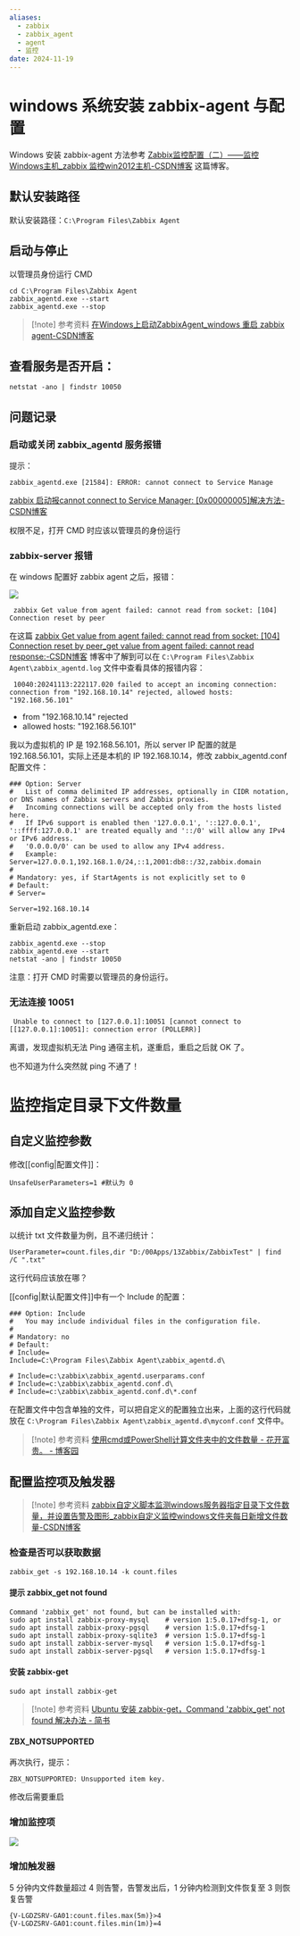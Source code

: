 ```yaml
---
aliases:
  - zabbix
  - zabbix_agent
  - agent
  - 监控
date: 2024-11-19
---
```


# windows 系统安装 zabbix-agent 与配置

Windows 安装 zabbix-agent 方法参考 [Zabbix监控配置（二）——监控Windows主机_zabbix 监控win2012主机-CSDN博客](https://blog.csdn.net/xiaochenwj1995/article/details/103424052) 这篇博客。

## 默认安装路径

默认安装路径：`C:\Program Files\Zabbix Agent`

## 启动与停止

以管理员身份运行 CMD

```
cd C:\Program Files\Zabbix Agent
zabbix_agentd.exe --start
zabbix_agentd.exe --stop
```

> [!note] 参考资料
> [在Windows上启动ZabbixAgent_windows 重启 zabbix agent-CSDN博客](https://blog.csdn.net/weixin_29477879/article/details/52183631)

## 查看服务是否开启：

```
netstat -ano | findstr 10050
```

## 问题记录

### 启动或关闭 zabbix_agentd 服务报错

提示：

```
zabbix_agentd.exe [21584]: ERROR: cannot connect to Service Manage
```

[zabbix 启动报cannot connect to Service Manager: [0x00000005]解决方法-CSDN博客](https://blog.csdn.net/u014609263/article/details/98873077)

权限不足，打开 CMD 时应该以管理员的身份运行

### zabbix-server 报错

在 windows 配置好 zabbix agent 之后，报错：

![](./../../images/08_agent_windows_报错.png)

```
 zabbix Get value from agent failed: cannot read from socket: [104] Connection reset by peer
```

在这篇 [zabbix Get value from agent failed: cannot read from socket: [104] Connection reset by peer_get value from agent failed: cannot read response:-CSDN博客](https://blog.csdn.net/ethnicitybeta/article/details/131728390) 博客中了解到可以在 `C:\Program Files\Zabbix Agent\zabbix_agentd.log` 文件中查看具体的报错内容：

```
 10040:20241113:222117.020 failed to accept an incoming connection: connection from "192.168.10.14" rejected, allowed hosts: "192.168.56.101"
```

- from "192.168.10.14" rejected
- allowed hosts: "192.168.56.101"

我以为虚拟机的 IP 是 192.168.56.101，所以 server IP 配置的就是 192.168.56.101，实际上还是本机的 IP 192.168.10.14，修改 zabbix_agentd.conf 配置文件：

```
### Option: Server
#	List of comma delimited IP addresses, optionally in CIDR notation, or DNS names of Zabbix servers and Zabbix proxies.
#	Incoming connections will be accepted only from the hosts listed here.
#	If IPv6 support is enabled then '127.0.0.1', '::127.0.0.1', '::ffff:127.0.0.1' are treated equally and '::/0' will allow any IPv4 or IPv6 address.
#	'0.0.0.0/0' can be used to allow any IPv4 address.
#	Example: Server=127.0.0.1,192.168.1.0/24,::1,2001:db8::/32,zabbix.domain
#
# Mandatory: yes, if StartAgents is not explicitly set to 0
# Default:
# Server=

Server=192.168.10.14
```

重新启动 zabbix_agentd.exe：

```
zabbix_agentd.exe --stop
zabbix_agentd.exe --start
netstat -ano | findstr 10050
```

注意：打开 CMD 时需要以管理员的身份运行。

### 无法连接 10051

```
 Unable to connect to [127.0.0.1]:10051 [cannot connect to [[127.0.0.1]:10051]: connection error (POLLERR)]
```

离谱，发现虚拟机无法 Ping 通宿主机，遂重启，重启之后就 OK 了。

也不知道为什么突然就 ping 不通了！

#  监控指定目录下文件数量

## 自定义监控参数

修改[[config|配置文件]]：

```
UnsafeUserParameters=1 #默认为 0
```

## 添加自定义监控参数

以统计 txt 文件数量为例，且不递归统计：

```
UserParameter=count.files,dir "D:/00Apps/13Zabbix/ZabbixTest" | find /C ".txt"
```

这行代码应该放在哪？

[[config|默认配置文件]]中有一个 Include 的配置：

```
### Option: Include
#	You may include individual files in the configuration file.
#
# Mandatory: no
# Default:
# Include=
Include=C:\Program Files\Zabbix Agent\zabbix_agentd.d\

# Include=c:\zabbix\zabbix_agentd.userparams.conf
# Include=c:\zabbix\zabbix_agentd.conf.d\
# Include=c:\zabbix\zabbix_agentd.conf.d\*.conf
```

在配置文件中包含单独的文件，可以把自定义的配置独立出来，上面的这行代码就放在 `C:\Program Files\Zabbix Agent\zabbix_agentd.d\myconf.conf` 文件中。

> [!note] 参考资料
> [使用cmd或PowerShell计算文件夹中的文件数量 - 花开富贵。 - 博客园](https://www.cnblogs.com/yy0901/p/18103960)

## 配置监控项及触发器

> [!note] 参考资料
> [zabbix自定义脚本监测windows服务器指定目录下文件数量，并设置告警及图形_zabbix自定义监控windows文件夹每日新增文件数量-CSDN博客](https://blog.csdn.net/PlatoWG/article/details/84629352)

### 检查是否可以获取数据

```
zabbix_get -s 192.168.10.14 -k count.files
```

#### 提示 zabbix_get not found

```
Command 'zabbix_get' not found, but can be installed with:
sudo apt install zabbix-proxy-mysql    # version 1:5.0.17+dfsg-1, or
sudo apt install zabbix-proxy-pgsql    # version 1:5.0.17+dfsg-1
sudo apt install zabbix-proxy-sqlite3  # version 1:5.0.17+dfsg-1
sudo apt install zabbix-server-mysql   # version 1:5.0.17+dfsg-1
sudo apt install zabbix-server-pgsql   # version 1:5.0.17+dfsg-1
```

#### 安装 zabbix-get

```
sudo apt install zabbix-get
```

> [!note] 参考资料
> [Ubuntu 安装 zabbix-get，Command 'zabbix_get' not found 解决办法 - 简书](https://www.jianshu.com/p/73111feaa488)

#### ZBX_NOTSUPPORTED

再次执行，提示：

```
ZBX_NOTSUPPORTED: Unsupported item key.
```

修改后需要重启

### 增加监控项

![](./../../images/09_agent_countfiles.png)

### 增加触发器

5 分钟内文件数量超过 4 则告警，告警发出后，1 分钟内检测到文件恢复至 3 则恢复告警

```
{V-LGDZSRV-GA01:count.files.max(5m)}>4
{V-LGDZSRV-GA01:count.files.min(1m)}=4
```